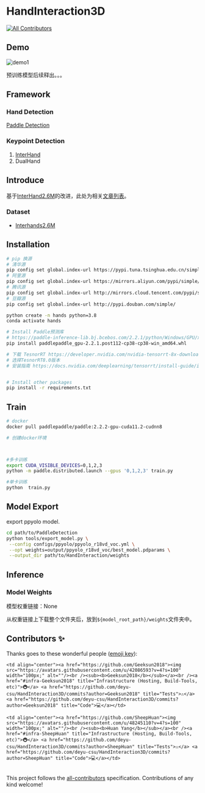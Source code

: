 # HandInteraction3D
<!-- ALL-CONTRIBUTORS-BADGE:START - Do not remove or modify this section -->
[![All Contributors](https://img.shields.io/badge/all_contributors-1-orange.svg?style=flat-square)](#contributors-)
<!-- ALL-CONTRIBUTORS-BADGE:END -->

## Demo

![demo1](https://raw.githubusercontent.com/SheepHuan/yanghuan-images/main/img/demo1.gif)



预训练模型后续释出。。。

## Framework

### Hand Detection

[Paddle Detection](https://github.com/PaddlePaddle/PaddleDetection)

### Keypoint Detection

1. [InterHand](https://github.com/facebookresearch/InterHand2.6M)
2. DualHand

## Introduce

基于[InterHand2.6M](https://mks0601.github.io/InterHand2.6M/)的改进，此处为相关[文章列表](https://github.com/SheepHuan/PaperNote)。

### Dataset

- [Interhands2.6M](https://github.com/facebookresearch/InterHand2.6M)

## Installation

```bash
# pip 换源
# 清华源
pip config set global.index-url https://pypi.tuna.tsinghua.edu.cn/simple
# 阿里源
pip config set global.index-url https://mirrors.aliyun.com/pypi/simple/
# 腾讯源
pip config set global.index-url http://mirrors.cloud.tencent.com/pypi/simple
# 豆瓣源
pip config set global.index-url http://pypi.douban.com/simple/
```



```bash
python create -n hands python=3.8
conda activate hands

# Install Paddle预测库 
# https://paddle-inference-lib.bj.bcebos.com/2.2.1/python/Windows/GPU/x86-64_vs2017_avx_mkl_cuda11.2_cudnn8/paddlepaddle_gpu-2.2.1.post112-cp38-cp38-win_amd64.whl
pip install paddlepaddle_gpu-2.2.1.post112-cp38-cp38-win_amd64.whl

# 下载 TesnorRT https://developer.nvidia.com/nvidia-tensorrt-8x-download
# 选择TesnorRT8.0版本
# 安装指南 https://docs.nvidia.com/deeplearning/tensorrt/install-guide/index.html#installing-zip


# Install other packages
pip install -r requirements.txt

```

## Train
```bash
# docker
docker pull paddlepaddle/paddle:2.2.2-gpu-cuda11.2-cudnn8

# 创建docker环境



#多卡训练
export CUDA_VISIBLE_DEVICES=0,1,2,3
python -m paddle.distributed.launch --gpus '0,1,2,3' train.py

#单卡训练
python  train.py

```

## Model Export
export ppyolo model.

```bash
cd path/to/PaddleDetection
python tools/export_model.py \
 --config configs/ppyolo/ppyolo_r18vd_voc.yml \
 --opt weights=output/ppyolo_r18vd_voc/best_model.pdparams \
 --output_dir path/to/HandInteraction/weights
```



## Inference

### Model Weights

模型权重链接：None

从权重链接上下载整个文件夹后，放到`${model_root_path}/weights`文件夹中。

## Contributors ✨

Thanks goes to these wonderful people ([emoji key](https://allcontributors.org/docs/en/emoji-key)):

<!-- ALL-CONTRIBUTORS-LIST:START - Do not remove or modify this section -->
<!-- prettier-ignore-start -->
<!-- markdownlint-disable -->
<table>
  <tr>

    <td align="center"><a href="https://github.com/Geeksun2018"><img src="https://avatars.githubusercontent.com/u/42086593?v=4?s=100" width="100px;" alt=""/><br /><sub><b>Geeksun2018</b></sub></a><br /><a href="#infra-Geeksun2018" title="Infrastructure (Hosting, Build-Tools, etc)">🚇</a> <a href="https://github.com/deyu-csu/HandInteraction3D/commits?author=Geeksun2018" title="Tests">⚠️</a> <a href="https://github.com/deyu-csu/HandInteraction3D/commits?author=Geeksun2018" title="Code">💻</a></td>

    <td align="center"><a href="https://github.com/SheepHuan"><img src="https://avatars.githubusercontent.com/u/48245110?v=4?s=100" width="100px;" alt=""/><br /><sub><b>Huan Yang</b></sub></a><br /><a href="#infra-SheepHuan" title="Infrastructure (Hosting, Build-Tools, etc)">🚇</a> <a href="https://github.com/deyu-csu/HandInteraction3D/commits?author=SheepHuan" title="Tests">⚠️</a> <a href="https://github.com/deyu-csu/HandInteraction3D/commits?author=SheepHuan" title="Code">💻</a></td>
  </tr>
</table>

<!-- markdownlint-restore -->
<!-- prettier-ignore-end -->

<!-- ALL-CONTRIBUTORS-LIST:END -->

This project follows the [all-contributors](https://github.com/all-contributors/all-contributors) specification. Contributions of any kind welcome!